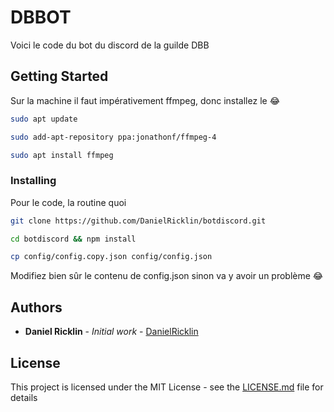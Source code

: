 # DBBOT

Voici le code du bot du discord de la guilde DBB

## Getting Started

Sur la machine il faut impérativement ffmpeg, donc installez le 😂

```sh
sudo apt update

sudo add-apt-repository ppa:jonathonf/ffmpeg-4

sudo apt install ffmpeg
```

### Installing

Pour le code, la routine quoi

```sh
git clone https://github.com/DanielRicklin/botdiscord.git

cd botdiscord && npm install

cp config/config.copy.json config/config.json
```

Modifiez bien sûr le contenu de config.json sinon va y avoir un problème 😂
## Authors

* **Daniel Ricklin** - *Initial work* - [DanielRicklin](https://github.com/DanielRicklin)

## License

This project is licensed under the MIT License - see the [LICENSE.md](LICENSE.md) file for details
